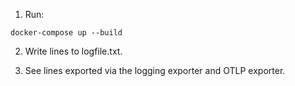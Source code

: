 1. Run:
```shell
docker-compose up --build
```

2. Write lines to logfile.txt.

3. See lines exported via the logging exporter and OTLP exporter.
